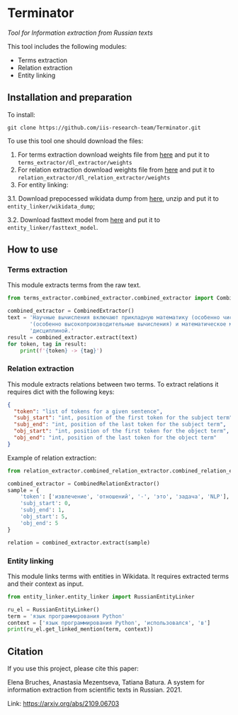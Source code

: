 # Terminator
_Tool for Information extraction from Russian texts_

This tool includes the following modules:
* Terms extraction
* Relation extraction
* Entity linking

## Installation and preparation

To install:

`git clone https://github.com/iis-research-team/Terminator.git`

To use this tool one should download the files:
1. For terms extraction download weights file from [here](https://drive.google.com/file/d/1d-p1kJ391wTG8t0WkYWBZ5l8Ph2hNkxd/view?usp=sharing) 
and put it to `terms_extractor/dl_extractor/weights`
2. For relation extraction download weights file from [here](https://drive.google.com/file/d/11LMTNf-u7BY6hzeFAR5jWW7x7jGaRef3/view?usp=sharing)
and put it to `relation_extractor/dl_relation_extractor/weights`
3. For entity linking:

 3.1. Download prepocessed wikidata dump from [here](https://drive.google.com/file/d/1pkVAsjqsUlJBWvU1322jm9fDvWHfsXoQ/view?usp=sharing),
  unzip and put it to `entity_linker/wikidata_dump`;
 
 3.2. Download fasttext model from [here](http://files.deeppavlov.ai/embeddings/ft_native_300_ru_wiki_lenta_remstopwords/ft_native_300_ru_wiki_lenta_remstopwords.bin)
 and put it to `entity_linker/fasttext_model`.

## How to use

### Terms extraction

This module extracts terms from the raw text.

```python
from terms_extractor.combined_extractor.combined_extractor import CombinedExtractor   

combined_extractor = CombinedExtractor()
text = 'Научные вычисления включают прикладную математику (особенно численный анализ), вычислительную технику ' \
       '(особенно высокопроизводительные вычисления) и математическое моделирование объектов изучаемых научной ' \
       'дисциплиной.'
result = combined_extractor.extract(text)
for token, tag in result:
    print(f'{token} -> {tag}')
```

### Relation extraction

This module extracts relations between two terms. To extract relations it requires dict with the following keys:
```json
{
  "token": "list of tokens for a given sentence",
  "subj_start": "int, position of the first token for the subject term",
  "subj_end": "int, position of the last token for the subject term",
  "obj_start": "int, position of the first token for the object term",
  "obj_end": "int, position of the last token for the object term"
}
```

Example of relation extraction:
```python
from relation_extractor.combined_relation_extractor.combined_relation_extractor import CombinedRelationExtractor

combined_extractor = CombinedRelationExtractor()
sample = {
    'token': ['извлечение', 'отношений', '-', 'это', 'задача', 'NLP'],
    'subj_start': 0,
    'subj_end': 1,
    'obj_start': 5,
    'obj_end': 5 
}

relation = combined_extractor.extract(sample)
```

### Entity linking

This module links terms with entities in Wikidata. 
It requires extracted terms and their context as input.

```python
from entity_linker.entity_linker import RussianEntityLinker

ru_el = RussianEntityLinker()
term = 'язык программирования Python'
context = ['язык программирования Python', 'использовался', 'в']
print(ru_el.get_linked_mention(term, context))
```

## Citation

If you use this project, please cite this paper:

Elena Bruches, Anastasia Mezentseva, Tatiana Batura. 
A system for information extraction from scientific texts in Russian. 2021.

Link: https://arxiv.org/abs/2109.06703
